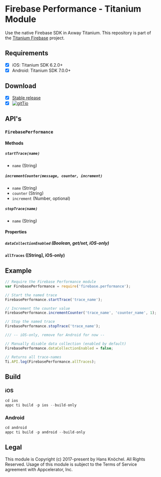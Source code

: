 # Firebase Performance - Titanium Module
Use the native Firebase SDK in Axway Titanium. This repository is part of the [Titanium Firebase](https://github.com/hansemannn/titanium-firebase) project.

## Requirements
- [x] iOS: Titanium SDK 6.2.0+
- [x] Android: Titanium SDK 7.0.0+

## Download
- [x] [Stable release](https://github.com/hansemannn/titanium-firebase-performance/releases)
- [x] [![gitTio](http://hans-knoechel.de/shields/shield-gittio.svg)](http://gitt.io/component/firebase.performance)

## API's

### `FirebasePerformance`

#### Methods

##### `startTrace(name)`
  - `name` (String)

##### `incrementCounter(message, counter, increment)`
  - `name` (String)
  - `counter` (String)
  - `increment` (Number, optional)

##### `stopTrace(name)`
  - `name` (String)
  
#### Properties

##### `dataCollectionEnabled` (Boolean, get/set, iOS-only)

#### `allTraces` ([String], iOS-only)

## Example
```js
// Require the Firebase Performance module
var FirebasePerformance = require('firebase.performance');

// Start the named trace
FirebasePerformance.startTrace('trace_name');

// Increment the counter value
FirebasePerformance.incrementCounter('trace_name', 'counter_name', 1); // Trace name, counter name, increment (optional)

// Stop the named trace
FirebasePerformance.stopTrace('trace_name');

/// -- iOS-only, remove for Android for now --

// Manually disable data collection (enabled by default)
FirebasePerformance.dataCollectionEnabled = false;

// Returns all trace-names
Ti.API.log(FirebasePerformance.allTraces);
```

## Build

### iOS
```js
cd ios
appc ti build -p ios --build-only
```

### Android
```js
cd android
appc ti build -p android --build-only
```

## Legal

This module is Copyright (c) 2017-present by Hans Knöchel. All Rights Reserved.
Usage of this module is subject to the Terms of Service agreement with Appcelerator, Inc.  
